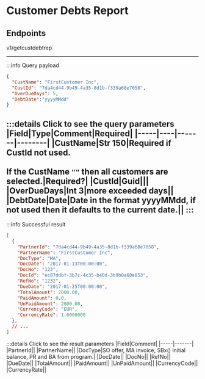 # Customer Debts Report

## Endpoints

<!--@include: @/dist/md/api_url.md-->v1/getcustdebtrep`

---
:::info Query payload
```json
{ 
  "CustName": "FirstCustomer Inc",
  "CustId": "7da4cd44-9b49-4a35-8d1b-f339a68e7058",
  "OverDueDays": 5,
  "DebtDate":"yyyyMMdd" 
}
```
:::details Click to see the query parameters
|Field|Type|Comment|Required|
|-----|----|-------|--------|
|CustName|Str 150|Required if CustId not used. <br><br>If the CustName `""` then all customers are selected.|Required?|
|CustId|Guid|||
|OverDueDays|Int 3|more exceeded days||
|DebtDate|Date|Date in the format yyyyMMdd, if not used then it defaults to the current date.||
:::
---
:::info Successful result
```json
[
  {
    "PartnerId": "7da4cd44-9b49-4a35-8d1b-f339a68e7058",
    "PartnerName": "FirstCustomer Inc",
    "DocType": "MA",
    "DocDate": "2017-01-13T00:00:00",
    "DocNo": "123",
    "DocId": "ec87ddbf-3b7c-4c35-b40d-3b9b0a60e853",
    "RefNo": "1232",
    "DueDate": "2017-01-25T00:00:00",
    "TotalAmount": 2000.00,
    "PaidAmount": 0.0,
    "UnPaidAmount": 2000.00,
    "CurrencyCode": "EUR",
    "CurrencyRate": 1.0000000
  },
  // ...
]
```
:::details Click to see the result parameters
|Field|Comment|
|-----|-------|
|PartnerId||
|PartnerName||
|DocType|SO offer, MA invoice, SBx() initial balance, PR and BA from program.|
|DocDate||
|DocNo||
|RefNo||
|DueDate||
|TotalAmount||
|PaidAmount||
|UnPaidAmount||
|CurrencyCode||
|CurrencyRate||
